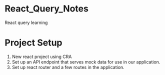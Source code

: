 # React_Query_Notes

React query learning

# Project Setup

1. New react project using CRA
2. Set up an API endpoint that serves mock data for use in our application.
3. Set up react router and a few routes in the application.
